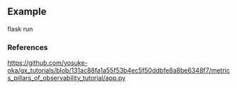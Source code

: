 ## Example
flask run

### References
https://github.com/yosuke-oka/gx_tutorials/blob/131ac88fa1a55f53b4ec5f50ddbfe8a8be6348f7/metrics_pillars_of_observability_tutorial/app.py

